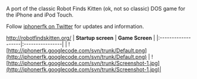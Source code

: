 A port of the classic Robot Finds Kitten (ok, not so classic) DOS game for the iPhone and iPod Touch.

Follow [iphonerfk on Twitter](http://twitter.com/iphonerfk) for updates and information.

http://robotfindskitten.org/
| **Startup screen** | **Game Screen** |
|:-------------------|:----------------|
| ![http://iphonerfk.googlecode.com/svn/trunk/Default.png](http://iphonerfk.googlecode.com/svn/trunk/Default.png) |  ![http://iphonerfk.googlecode.com/svn/trunk/Screenshot-1.jpg](http://iphonerfk.googlecode.com/svn/trunk/Screenshot-1.jpg)|